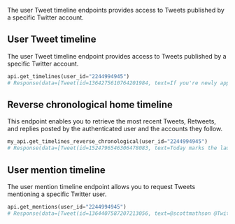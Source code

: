 The user Tweet timeline endpoints provides access to Tweets published by a specific Twitter account.

## User Tweet timeline

The user Tweet timeline endpoint provides access to Tweets published by a specific Twitter account.

```python
api.get_timelines(user_id="2244994945")
# Response(data=[Tweet(id=1364275610764201984, text=If you're newly approved for the Academic...), Tweet(id=1362876655061073928, text=From our living rooms to yours 🐱‍💻🛋️Our...), Tweet(id=1362439338978467841, text=“To quote my creator Jerome Gangneux, I always...), Tweet(id=1362439338169016324, text=“In the 20th century, managers managed humans,...), Tweet(id=1362439336910675970, text=Meet one of the useful Twitter bots out there:...), Tweet(id=1359912509940011010, text=Valentine’s Day is approaching! 💙 Over the...), Tweet(id=1359554366051504129, text=Go ahead, follow another puppy account. We...), Tweet(id=1357371424487268354, text=Learn how academics can get historical Tweets...), Tweet(id=1356991771553583106, text=Who knew an API could be delicious?...), Tweet(id=1354215875998437376, text=RT @TwitterOSS: Today we’re happy to share...)])
```

## Reverse chronological home timeline

This endpoint enables you to retrieve the most recent Tweets, Retweets, and replies posted by the authenticated user and the accounts they follow. 

```python
my_api.get_timelines_reverse_chronological(user_id="2244994945")
# Response(data=[Tweet(id=1524796546306478083, text=Today marks the launch of Devs in the Details...), Tweet(id=1524468552404668416, text=📢 Join @jessicagarson @alanbenlee and @i_am_daniele tomorrow...))
```

## User mention timeline

The user mention timeline endpoint allows you to request Tweets mentioning a specific Twitter user.

```python
api.get_mentions(user_id="2244994945")
# Response(data=[Tweet(id=1364407587207213056, text=@scottmathson @TwitterDev What would you want...), Tweet(id=1364398068313903104, text=@Twitter should consider supporting...), Tweet(id=1364377794327633925, text=@sugan2424 @TwitterDev @threadreaderapp You...), Tweet(id=1364377404156772352, text=@TwitterDev What kind of tweet / attachment is...), Tweet(id=1364373969852366849, text=• Thirdly, that @Twitter, @Twittersafety,...), Tweet(id=1364367885582352386, text=@Twitter @TwitterSafety @TwitterDev @jack...), Tweet(id=1364366114998870016, text=I have mixed feelings about @Twitter /...), Tweet(id=1364364744916951040, text=@Casanovacane @jack @TwitterDev can we get a...), Tweet(id=1364359199795240961, text=@TwitterDev @suhemparack A Blue app going to...), Tweet(id=1364338409494503425, text=@FairyMaitre @TwitterDev tkt)])
```
